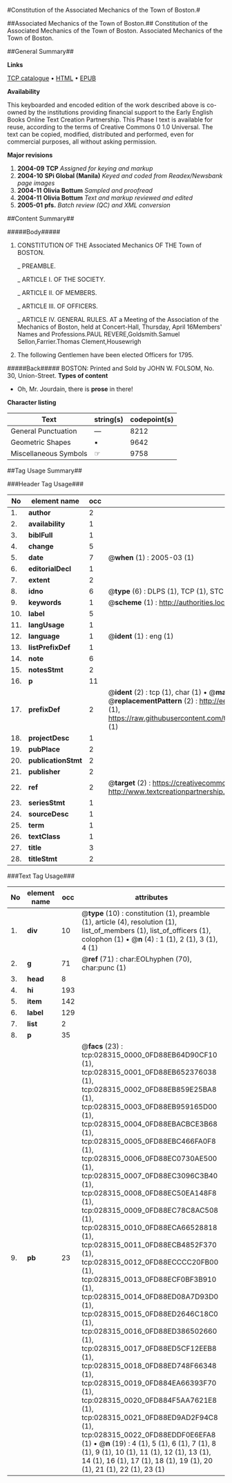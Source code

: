 #Constitution of the Associated Mechanics of the Town of Boston.#

##Associated Mechanics of the Town of Boston.##
Constitution of the Associated Mechanics of the Town of Boston.
Associated Mechanics of the Town of Boston.

##General Summary##

**Links**

[TCP catalogue](http://www.ota.ox.ac.uk/tcp/)  • 
[HTML](http://tei.it.ox.ac.uk/tcp/Texts-HTML/free/N21/N21538.html)  • 
[EPUB](http://tei.it.ox.ac.uk/tcp/Texts-EPUB/free/N21/N21538.epub)

**Availability**

This keyboarded and encoded edition of the
	       work described above is co-owned by the institutions
	       providing financial support to the Early English Books
	       Online Text Creation Partnership. This Phase I text is
	       available for reuse, according to the terms of Creative
	       Commons 0 1.0 Universal. The text can be copied,
	       modified, distributed and performed, even for
	       commercial purposes, all without asking permission.

**Major revisions**

1. __2004-09__ __TCP__ *Assigned for keying and markup*
1. __2004-10__ __SPi Global (Manila)__ *Keyed and coded from Readex/Newsbank page images*
1. __2004-11__ __Olivia Bottum__ *Sampled and proofread*
1. __2004-11__ __Olivia Bottum__ *Text and markup reviewed and edited*
1. __2005-01__ __pfs.__ *Batch review (QC) and XML conversion*

##Content Summary##

#####Body#####

1. CONSTITUTION OF THE Associated Mechanics OF THE Town of BOSTON.

    _ PREAMBLE.

    _ ARTICLE I. OF THE SOCIETY.

    _ ARTICLE II. OF MEMBERS.

    _ ARTICLE III. OF OFFICERS.

    _ ARTICLE IV. GENERAL RULES.
AT a Meeting of the Association of the Mechanics of Boston, held at Concert-Hall, Thursday, April 16Members' Names and Professions.PAUL REVERE,Goldsmith.Samuel Sellon,Farrier.Thomas Clement,Housewrigh
1. The following Gentlemen have been elected Officers for 1795.

#####Back#####
BOSTON: Printed and Sold by JOHN W. FOLSOM, No. 30, Union-Street.
**Types of content**

  * Oh, Mr. Jourdain, there is **prose** in there!

**Character listing**


|Text|string(s)|codepoint(s)|
|---|---|---|
|General Punctuation|—|8212|
|Geometric Shapes|▪|9642|
|Miscellaneous Symbols|☞|9758|

##Tag Usage Summary##

###Header Tag Usage###

|No|element name|occ|attributes|
|---|---|---|---|
|1.|__author__|2||
|2.|__availability__|1||
|3.|__biblFull__|1||
|4.|__change__|5||
|5.|__date__|7| @__when__ (1) : 2005-03 (1)|
|6.|__editorialDecl__|1||
|7.|__extent__|2||
|8.|__idno__|6| @__type__ (6) : DLPS (1), TCP (1), STC (1), NOTIS (1), IMAGE-SET (1), EVANS-CITATION (1)|
|9.|__keywords__|1| @__scheme__ (1) : http://authorities.loc.gov/ (1)|
|10.|__label__|5||
|11.|__langUsage__|1||
|12.|__language__|1| @__ident__ (1) : eng (1)|
|13.|__listPrefixDef__|1||
|14.|__note__|6||
|15.|__notesStmt__|2||
|16.|__p__|11||
|17.|__prefixDef__|2| @__ident__ (2) : tcp (1), char (1)  •  @__matchPattern__ (2) : ([0-9\-]+):([0-9IVX]+) (1), (.+) (1)  •  @__replacementPattern__ (2) : http://eebo.chadwyck.com/downloadtiff?vid=$1&page=$2 (1), https://raw.githubusercontent.com/textcreationpartnership/Texts/master/tcpchars.xml#$1 (1)|
|18.|__projectDesc__|1||
|19.|__pubPlace__|2||
|20.|__publicationStmt__|2||
|21.|__publisher__|2||
|22.|__ref__|2| @__target__ (2) : https://creativecommons.org/publicdomain/zero/1.0/ (1), http://www.textcreationpartnership.org/docs/. (1)|
|23.|__seriesStmt__|1||
|24.|__sourceDesc__|1||
|25.|__term__|1||
|26.|__textClass__|1||
|27.|__title__|3||
|28.|__titleStmt__|2||


###Text Tag Usage###

|No|element name|occ|attributes|
|---|---|---|---|
|1.|__div__|10| @__type__ (10) : constitution (1), preamble (1), article (4), resolution (1), list_of_members (1), list_of_officers (1), colophon (1)  •  @__n__ (4) : 1 (1), 2 (1), 3 (1), 4 (1)|
|2.|__g__|71| @__ref__ (71) : char:EOLhyphen (70), char:punc (1)|
|3.|__head__|8||
|4.|__hi__|193||
|5.|__item__|142||
|6.|__label__|129||
|7.|__list__|2||
|8.|__p__|35||
|9.|__pb__|23| @__facs__ (23) : tcp:028315_0000_0FD88EB64D90CF10 (1), tcp:028315_0001_0FD88EB652376038 (1), tcp:028315_0002_0FD88EB859E25BA8 (1), tcp:028315_0003_0FD88EB959165D00 (1), tcp:028315_0004_0FD88EBACBCE3B68 (1), tcp:028315_0005_0FD88EBC466FA0F8 (1), tcp:028315_0006_0FD88EC0730AE500 (1), tcp:028315_0007_0FD88EC3096C3B40 (1), tcp:028315_0008_0FD88EC50EA148F8 (1), tcp:028315_0009_0FD88EC78C8AC508 (1), tcp:028315_0010_0FD88ECA66528818 (1), tcp:028315_0011_0FD88ECB4852F370 (1), tcp:028315_0012_0FD88ECCCC20FB00 (1), tcp:028315_0013_0FD88ECF0BF3B910 (1), tcp:028315_0014_0FD88ED08A7D93D0 (1), tcp:028315_0015_0FD88ED2646C18C0 (1), tcp:028315_0016_0FD88ED386502660 (1), tcp:028315_0017_0FD88ED5CF12EEB8 (1), tcp:028315_0018_0FD88ED748F66348 (1), tcp:028315_0019_0FD884EA66393F70 (1), tcp:028315_0020_0FD884F5AA7621E8 (1), tcp:028315_0021_0FD88ED9AD2F94C8 (1), tcp:028315_0022_0FD88EDDF0E6EFA8 (1)  •  @__n__ (19) : 4 (1), 5 (1), 6 (1), 7 (1), 8 (1), 9 (1), 10 (1), 11 (1), 12 (1), 13 (1), 14 (1), 16 (1), 17 (1), 18 (1), 19 (1), 20 (1), 21 (1), 22 (1), 23 (1)|
